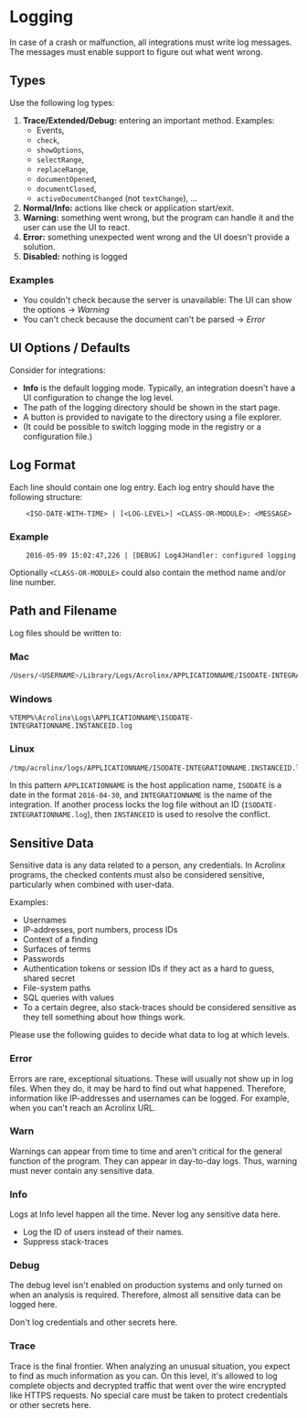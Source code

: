 # Logging

In case of a crash or malfunction,
all integrations must write log messages.
The messages must enable support to figure out what went wrong.

## Types

Use the following log types:

1. **Trace/Extended/Debug:** entering an important method. Examples:
    * Events,
    * `check`,
    * `showOptions`,
    * `selectRange`,
    * `replaceRange`,
    * `documentOpened`,
    * `documentClosed`,
    * `activeDocumentChanged` (not `textChange`), …
2. **Normal/Info:** actions like check or application start/exit.
3. **Warning:** something went wrong, but the program can handle it and the user can use the UI to react.
4. **Error:** something unexpected went wrong and the UI doesn't provide a solution.
5. **Disabled:** nothing is logged

### Examples

* You couldn't check because the server is unavailable: The UI can show the options → *Warning*
* You can't check because the document can't be parsed → *Error*

## UI Options / Defaults

Consider for integrations:

* **Info** is the default logging mode. Typically, an integration doesn't have a UI configuration to change the log level.
* The path of the logging directory should be shown in the start page.
* A button is provided to navigate to the directory using a file explorer.
* (It could be possible to switch logging mode in the registry or a configuration file.)

## Log Format

Each line should contain one log entry. Each log entry should have the following structure:

```text
    <ISO-DATE-WITH-TIME> | [<LOG-LEVEL>] <CLASS-OR-MODULE>: <MESSAGE>
```

### Example

```text
    2016-05-09 15:02:47,226 | [DEBUG] Log4JHandler: configured logging
```

Optionally `<CLASS-OR-MODULE>` could also contain the method name and/or line number.

## Path and Filename

Log files should be written to:

### Mac

```bash
/Users/<USERNAME>/Library/Logs/Acrolinx/APPLICATIONNAME/ISODATE-INTEGRATIONNAME.INSTANCEID.log
```

### Windows

```batch
%TEMP%\Acrolinx\Logs\APPLICATIONNAME\ISODATE-INTEGRATIONNAME.INSTANCEID.log
```

### Linux

```bash
/tmp/acrolinx/logs/APPLICATIONNAME/ISODATE-INTEGRATIONNAME.INSTANCEID.log
```

In this pattern `APPLICATIONNAME` is the host application name,
`ISODATE` is a date in the format `2016-04-30`, and `INTEGRATIONNAME` is the name of the integration.
If another process locks the log file without an ID (`ISODATE-INTEGRATIONNAME.log`),
then `INSTANCEID` is used to resolve the conflict.

## Sensitive Data

Sensitive data is any data related to a person, any credentials. In
Acrolinx programs, the checked contents must also be considered
sensitive, particularly when combined with user-data.

Examples:

* Usernames
* IP-addresses, port numbers, process IDs
* Context of a finding
* Surfaces of terms
* Passwords
* Authentication tokens or session IDs if they act as a hard to guess, shared secret
* File-system paths
* SQL queries with values
* To a certain degree, also stack-traces should be considered
  sensitive as they tell something about how things work.

Please use the following guides to decide what data to log at which levels.

### Error

Errors are rare, exceptional situations. These will usually not show
up in log files. When they do, it may be hard to find out what
happened. Therefore, information like IP-addresses and usernames can
be logged. For example, when you can't reach an Acrolinx URL.

### Warn

Warnings can appear from time to time and aren't critical for the
general function of the program. They can appear in day-to-day
logs. Thus, warning must never contain any sensitive data.

### Info

Logs at Info level happen all the time.  Never log any sensitive data
here.

* Log the ID of users instead of their names.
* Suppress stack-traces

### Debug

The debug level isn't enabled on production systems and only turned
on when an analysis is required. Therefore, almost all sensitive data
can be logged here.

Don't log credentials and other secrets here.

### Trace

Trace is the final frontier. When analyzing an unusual situation, you
expect to find as much information as you can. On this level, it's
allowed to log complete objects and decrypted traffic that went over
the wire encrypted like HTTPS requests.  No special care must be taken
to protect credentials or other secrets here.
